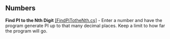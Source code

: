 Numbers
---------

**Find PI to the Nth Digit** [[FindPiTotheNth.cs]](https://github.com/JonathanPepin/ProblemSolving-in-CSharp/blob/master/Numbers/FindPiTotheNth.cs) - Enter a number and have the program generate PI up to that many decimal places. Keep a limit to how far the program will go.
